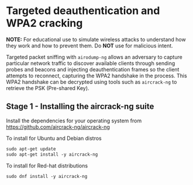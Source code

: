 # Targeted deauthentication and WPA2 cracking

**NOTE:** For educational use to simulate wireless attacks to understand how they work and how to prevent them. Do **NOT** use for malicious intent.

Targeted packet sniffing with `airodump-ng` allows an adversary to capture particular network traffic to discover available clients through sending probes and beacons and injecting deauthentication frames so the client attempts to reconnect, capturing the WPA2 handshake in the process. This WPA2 handshake can be decrypted using tools such as `aircrack-ng` to retrieve the PSK (Pre-shared Key).

## Stage 1 - Installing the aircrack-ng suite

Install the dependencies for your operating system from https://github.com/aircrack-ng/aircrack-ng

To install for Ubuntu and Debian distros

```html
sudo apt-get update
sudo apt-get install -y aircrack-ng
```

To install for Red-hat distributions

```html
sudo dnf install -y aircrack-ng
```
